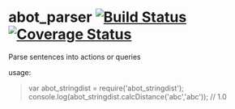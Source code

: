 # abot_parser  [![Build Status](https://travis-ci.org/jfseb/abot_parser.svg?branch=master)](https://travis-ci.org/jfseb/abot_parser)[![Coverage Status](https://coveralls.io/repos/github/jfseb/abot_parser/badge.svg)](https://coveralls.io/github/jfseb/abot_parser)
Parse sentences into actions or queries

usage:
>
>  var abot_stringdist = require('abot_stringdist');
>  console.log(abot_stringdist.calcDistance('abc','abc'));  // 1.0



